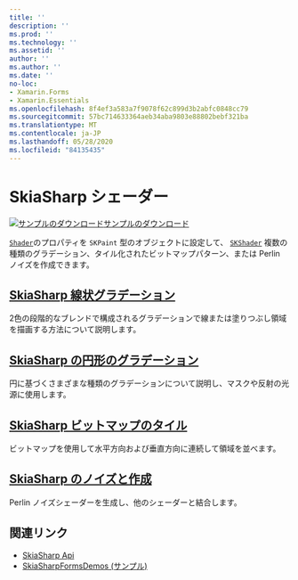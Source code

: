 ```yaml
---
title: ''
description: ''
ms.prod: ''
ms.technology: ''
ms.assetid: ''
author: ''
ms.author: ''
ms.date: ''
no-loc:
- Xamarin.Forms
- Xamarin.Essentials
ms.openlocfilehash: 8f4ef3a583a7f9078f62c899d3b2abfc0848cc79
ms.sourcegitcommit: 57bc714633364aeb34aba9803e88802bebf321ba
ms.translationtype: MT
ms.contentlocale: ja-JP
ms.lasthandoff: 05/28/2020
ms.locfileid: "84135435"
---
```

# <a name="skiasharp-shaders"></a>SkiaSharp シェーダー

[![サンプルのダウンロード](~/media/shared/download.png)サンプルのダウンロード](https://docs.microsoft.com/samples/xamarin/xamarin-forms-samples/skiasharpforms-demos)

[`Shader`](xref:SkiaSharp.SKPaint.Shader)のプロパティを `SKPaint` 型のオブジェクトに設定して、 [`SKShader`](xref:SkiaSharp.SKShader) 複数の種類のグラデーション、タイル化されたビットマップパターン、または Perlin ノイズを作成できます。

## <a name="the-skiasharp-linear-gradient"></a>[SkiaSharp 線状グラデーション](linear-gradient.md)

2色の段階的なブレンドで構成されるグラデーションで線または塗りつぶし領域を描画する方法について説明します。

## <a name="skiasharp-circular-gradients"></a>[SkiaSharp の円形のグラデーション](circular-gradients.md)

円に基づくさまざまな種類のグラデーションについて説明し、マスクや反射の光源に使用します。

## <a name="skiasharp-bitmap-tiling"></a>[SkiaSharp ビットマップのタイル](bitmap-tiling.md)

ビットマップを使用して水平方向および垂直方向に連続して領域を並べます。

## <a name="skiasharp-noise-and-composing"></a>[SkiaSharp のノイズと作成](noise.md)

Perlin ノイズシェーダーを生成し、他のシェーダーと結合します。

## <a name="related-links"></a>関連リンク

- [SkiaSharp Api](https://docs.microsoft.com/dotnet/api/skiasharp)
- [SkiaSharpFormsDemos (サンプル)](https://docs.microsoft.com/samples/xamarin/xamarin-forms-samples/skiasharpforms-demos)
